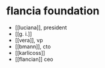 # flancia foundation

- [[luciana]], president
- [[g. i.]]
- [[vera]], vp
- [[bmann]], cto
- [[karlicoss]]
- [[flancian]] ceo

